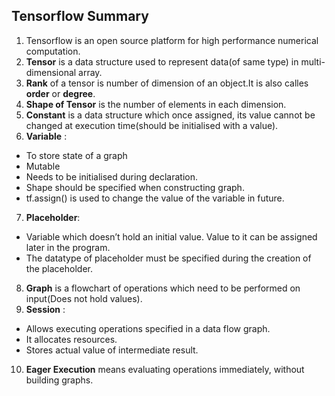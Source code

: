 ## Tensorflow Summary

1. Tensorflow is an open source platform for high performance numerical computation.
2. **Tensor** is a data structure used to represent data(of same type) in multi-dimensional array.
3. **Rank** of a tensor is number of dimension of an object.It is also calles **order** or **degree**.
4. **Shape of Tensor** is the number of elements in each dimension.
5. **Constant** is a data structure which once assigned, its value cannot be changed at execution time(should be initialised with a value).
6. **Variable** : 
 * To store state of a graph
 * Mutable
 * Needs to be initialised during declaration.
 * Shape should be specified when constructing graph.
 * tf.assign() is used to change the value of the variable in future.
7. **Placeholder**:
 * Variable which doesn’t hold an initial value. Value to it can be assigned later in the program. 
 * The datatype of placeholder must be specified during the creation of the placeholder.
8. **Graph** is a flowchart of operations which need to be performed on input(Does not hold values).
9. **Session** :
 * Allows executing operations specified in a data flow graph.
 * It allocates resources.
 * Stores actual value of intermediate result.
10. **Eager Execution** means evaluating operations immediately, without building graphs.

